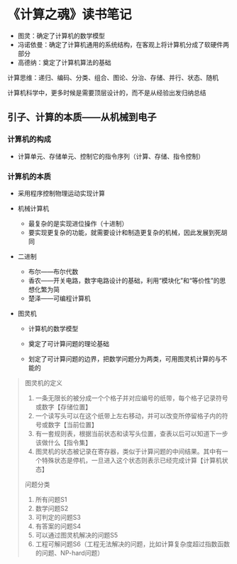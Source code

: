 # 《计算之魂》读书笔记



- 图灵：确定了计算机的数学模型
- 冯诺依曼：确定了计算机通用的系统结构，在客观上将计算机分成了软硬件两部分
- 高德纳：奠定了计算机算法的基础

计算思维：递归、编码、分类、组合、图论、分治、存储、并行、状态、随机

计算机科学中，更多时候是需要顶层设计的，而不是从经验出发归纳总结

## 引子、计算的本质——从机械到电子

### 计算机的构成

- 计算单元、存储单元、控制它的指令序列（计算、存储、指令控制）

### 计算机的本质

- 采用程序控制物理运动实现计算

- 机械计算机

  - 最复杂的是实现进位操作（十进制）
  - 要实现更复杂的功能，就需要设计和制造更复杂的机械，因此发展到死胡同

- 二进制

  - 布尔——布尔代数
  - 香农——开关电路，数字电路设计的基础，利用“模块化”和“等价性”的思想化繁为简
  - 楚泽——可编程计算机

- 图灵机

  - 计算机的数学模型

  - 奠定了可计算问题的理论基础

  - 划定了可计算问题的边界，把数学问题分为两类，可用图灵机计算的与不能的

> 图灵机的定义
>
> 1. 一条无限长的被分成一个个格子并对应编号的纸带，每个格子记录符号或数字【存储位置】
> 2. 一个读写头可以在这个纸带上左右移动，并可以改变所停留格子内的符号或数字【当前位置】
> 3. 有一套规则表，根据当前状态和读写头位置，查表以后可以知道下一步该做什么【指令集】
> 4. 图灵机的状态被记录在寄存器，类似于计算问题的中间结果。其中有一个特殊状态是停机，一旦进入这个状态则表示已经完成计算【计算机状态】
>
> 问题分类
>
> 1. 所有问题S1
> 2. 数学问题S2
> 3. 可判定的问题S3
> 4. 有答案的问题S4
> 5. 可以通过图灵机解决的问题S5
> 6. 工程可解问题S6（工程无法解决的问题，比如计算复杂度超过指数函数的问题、NP-hard问题）